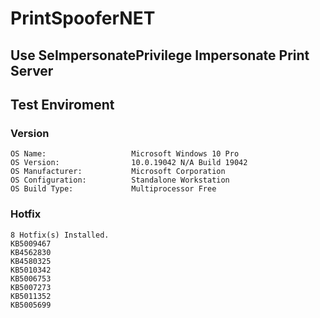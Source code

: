 # PrintSpooferNET
## Use SeImpersonatePrivilege Impersonate Print Server
## Test Enviroment
### Version
```
OS Name:                   Microsoft Windows 10 Pro
OS Version:                10.0.19042 N/A Build 19042
OS Manufacturer:           Microsoft Corporation
OS Configuration:          Standalone Workstation
OS Build Type:             Multiprocessor Free
```
### Hotfix
```
8 Hotfix(s) Installed.
KB5009467
KB4562830
KB4580325
KB5010342
KB5006753
KB5007273
KB5011352
KB5005699
```
